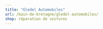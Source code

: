 ```yaml
---
title: "Gledel Automobiles"
url: /bain-de-bretagne/gledel-automobiles/
shop: réparation de voitures
---
```

